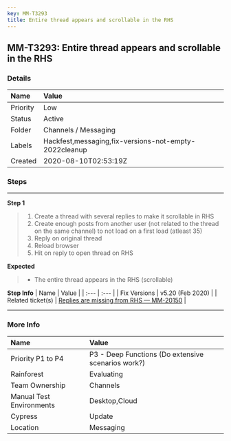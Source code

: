 ```yaml
---
key: MM-T3293
title: Entire thread appears and scrollable in the RHS
---
```


## MM-T3293: Entire thread appears and scrollable in the RHS

### Details

| Name     | Value                                                 |
| :------- | :---------------------------------------------------- |
| Priority | Low                                                   |
| Status   | Active                                                |
| Folder   | Channels / Messaging                                  |
| Labels   | Hackfest,messaging,fix-versions-not-empty-2022cleanup |
| Created  | 2020-08-10T02:53:19Z                                  |

### Steps

<hr/>

**Step 1**

> <article><ol><li>Create a thread with several replies to make it scrollable in RHS</li><li>Create enough posts from another user (not related to the thread on the same channel) to not load on a first load (atleast 35)</li><li>Reply on original thread</li><li>Reload browser</li><li>Hit on reply to open thread on RHS</li></ol></article>

**Expected**

> <article><ul><li>The entire thread appears in the RHS (scrollable)</li></ul></article>

**Step Info**
| Name | Value |
| :--- | :--- |
| Fix Versions | v5.20 (Feb 2020) |
| Related ticket(s) | <a href="https://mattermost.atlassian.net/browse/MM-20150" rel="noopener noreferrer" target="_blank">Replies are missing from RHS — MM-20150</a> |

<hr/>

### More Info

| Name                     | Value                                              |
| :----------------------- | :------------------------------------------------- |
| Priority P1 to P4        | P3 - Deep Functions (Do extensive scenarios work?) |
| Rainforest               | Evaluating                                         |
| Team Ownership           | Channels                                           |
| Manual Test Environments | Desktop,Cloud                                      |
| Cypress                  | Update                                             |
| Location                 | Messaging                                          |
